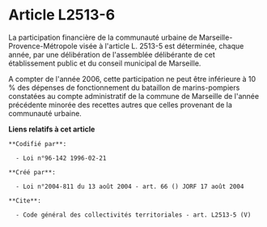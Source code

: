 # Article L2513-6

La participation financière de la communauté urbaine de Marseille-Provence-Métropole visée à l'article L. 2513-5 est
déterminée, chaque année, par une délibération de l'assemblée délibérante de cet établissement public et du conseil municipal
de Marseille.

A compter de l'année 2006, cette participation ne peut être inférieure à 10 % des dépenses de fonctionnement du bataillon de
marins-pompiers constatées au compte administratif de la commune de Marseille de l'année précédente minorée des recettes
autres que celles provenant de la communauté urbaine.

**Liens relatifs à cet article**

	**Codifié par**:

	  - Loi n°96-142 1996-02-21

	**Créé par**:

	  - Loi n°2004-811 du 13 août 2004 - art. 66 () JORF 17 août 2004

	**Cite**:

	  - Code général des collectivités territoriales - art. L2513-5 (V)
